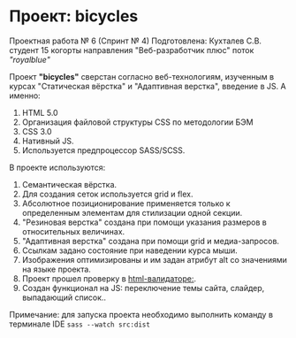 # Проект: bicycles

Проектная работа № 6 (Спринт № 4)
Подготовлена: Кухталев С.В.
студент 15 когорты направления "Веб-разработчик плюс" поток _"royalblue"_

Проект **"bicycles"** сверстан согласно веб-технологиям, изученным в курсах "Статическая вёрстка" и "Адаптивная верстка", введение в JS.
А именно:

1. HTML 5.0
2. Организация файловой структуры CSS по методологии БЭМ
3. CSS 3.0
4. Нативный JS.
5. Используется предпроцессор SASS/SCSS.

В проекте используются:

1. Семантическая вёрстка.
2. Для создания сеток используется grid и flex.
3. Абсолютное позиционирование применяется только к определенным элементам для стилизации одной секции.
4. "Резиновая верстка" создана при помощи указания размеров в относительных величинах.
5. "Адаптивная верстка" создана при помощи grid и медиа-запросов.
6. Ссылкам задано состояние при наведении курса мыши.
7. Изображения оптимизированы и им задан атрибут alt со значениями на языке проекта.
8. Проект прошел проверку в [html-валидаторе:](https://validator.w3.org/nu/).
9. Создан функционал на JS: переключение темы сайта, слайдер, выпадающий список..

Примечание: для запуска проекта необходимо выполнить команду в терминале IDE `sass --watch src:dist`
